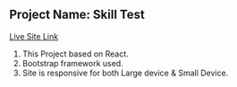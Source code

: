 ## Project Name: Skill Test

[Live Site Link](https://skill-test-alaminmerndev.netlify.app/)

1. This Project based on React.
2. Bootstrap framework used.
3. Site is responsive for both Large device & Small Device.
